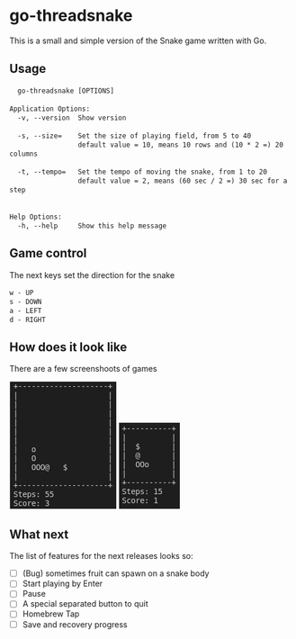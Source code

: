 # go-threadsnake

This is a small and simple version of the Snake game written with Go.

## Usage

```
  go-threadsnake [OPTIONS]

Application Options:
  -v, --version  Show version

  -s, --size=    Set the size of playing field, from 5 to 40
                 default value = 10, means 10 rows and (10 * 2 =) 20 columns

  -t, --tempo=   Set the tempo of moving the snake, from 1 to 20
                 default value = 2, means (60 sec / 2 =) 30 sec for a step


Help Options:
  -h, --help     Show this help message

```

## Game control
The next keys set the direction for the snake
```
w - UP
s - DOWN
a - LEFT
d - RIGHT
```


## How does it look like

There are a few screenshoots of games

![Game with the default settings](img/game-default.png) ![Game with custom settings](img/game-custom.png)

## What next

The list of features for the next releases looks so:
- [ ] (Bug) sometimes fruit can spawn on a snake body
- [ ] Start playing by Enter
- [ ] Pause
- [ ] A special separated button to quit
- [ ] Homebrew Tap
- [ ] Save and recovery progress